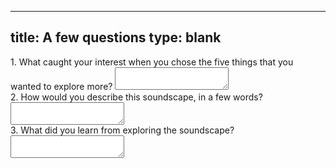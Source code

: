 
---
title: A few questions
type: blank
---

<div class = "form-group">
<label for = "qual2_caught interest">
1. What caught your interest when you chose the five things that you wanted to explore more? </label>
<textarea name ="qual2_caught interest" class="form-control"></textarea>
</div>

<div class = "form-group">
<label for = "qual1_description">
2. How would you describe this soundscape, in a few words?</label>
<textarea name ="qual1_description" class="form-control"></textarea>
</div>

<div class = "form-group">
<label for = "qual3_learn">
3. What did you learn from exploring the soundscape? </label>
<textarea name ="qual3_learn" class="form-control"></textarea>
</div>
